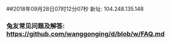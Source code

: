 ##2018年09月28日07时12分07秒 新址: 104.248.135.148
### 兔友常见问题及解答: https://github.com/wanggonging/d/blob/w/FAQ.md
